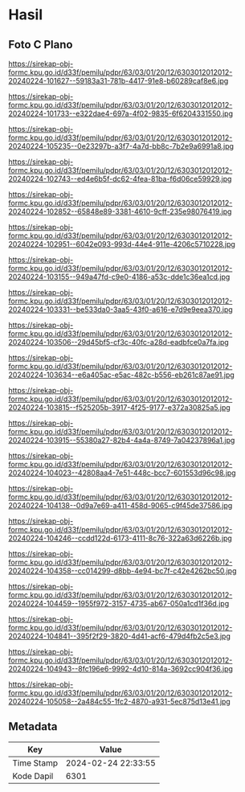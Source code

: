 # Hasil

## Foto C Plano

https://sirekap-obj-formc.kpu.go.id/d33f/pemilu/pdpr/63/03/01/20/12/6303012012012-20240224-101627--59183a31-781b-4417-91e8-b60289caf8e6.jpg

https://sirekap-obj-formc.kpu.go.id/d33f/pemilu/pdpr/63/03/01/20/12/6303012012012-20240224-101733--e322dae4-697a-4f02-9835-6f6204331550.jpg

https://sirekap-obj-formc.kpu.go.id/d33f/pemilu/pdpr/63/03/01/20/12/6303012012012-20240224-105235--0e23297b-a3f7-4a7d-bb8c-7b2e9a6991a8.jpg

https://sirekap-obj-formc.kpu.go.id/d33f/pemilu/pdpr/63/03/01/20/12/6303012012012-20240224-102743--ed4e6b5f-dc62-4fea-81ba-f6d06ce59929.jpg

https://sirekap-obj-formc.kpu.go.id/d33f/pemilu/pdpr/63/03/01/20/12/6303012012012-20240224-102852--65848e89-3381-4610-9cff-235e98076419.jpg

https://sirekap-obj-formc.kpu.go.id/d33f/pemilu/pdpr/63/03/01/20/12/6303012012012-20240224-102951--6042e093-993d-44e4-911e-4206c5710228.jpg

https://sirekap-obj-formc.kpu.go.id/d33f/pemilu/pdpr/63/03/01/20/12/6303012012012-20240224-103155--949a47fd-c9e0-4186-a53c-dde1c36ea1cd.jpg

https://sirekap-obj-formc.kpu.go.id/d33f/pemilu/pdpr/63/03/01/20/12/6303012012012-20240224-103331--be533da0-3aa5-43f0-a616-e7d9e9eea370.jpg

https://sirekap-obj-formc.kpu.go.id/d33f/pemilu/pdpr/63/03/01/20/12/6303012012012-20240224-103506--29d45bf5-cf3c-40fc-a28d-eadbfce0a7fa.jpg

https://sirekap-obj-formc.kpu.go.id/d33f/pemilu/pdpr/63/03/01/20/12/6303012012012-20240224-103634--e6a405ac-e5ac-482c-b556-eb261c87ae91.jpg

https://sirekap-obj-formc.kpu.go.id/d33f/pemilu/pdpr/63/03/01/20/12/6303012012012-20240224-103815--f525205b-3917-4f25-9177-e372a30825a5.jpg

https://sirekap-obj-formc.kpu.go.id/d33f/pemilu/pdpr/63/03/01/20/12/6303012012012-20240224-103915--55380a27-82b4-4a4a-8749-7a04237896a1.jpg

https://sirekap-obj-formc.kpu.go.id/d33f/pemilu/pdpr/63/03/01/20/12/6303012012012-20240224-104023--42808aa4-7e51-448c-bcc7-601553d96c98.jpg

https://sirekap-obj-formc.kpu.go.id/d33f/pemilu/pdpr/63/03/01/20/12/6303012012012-20240224-104138--0d9a7e69-a411-458d-9065-c9f45de37586.jpg

https://sirekap-obj-formc.kpu.go.id/d33f/pemilu/pdpr/63/03/01/20/12/6303012012012-20240224-104246--ccdd122d-6173-4111-8c76-322a63d6226b.jpg

https://sirekap-obj-formc.kpu.go.id/d33f/pemilu/pdpr/63/03/01/20/12/6303012012012-20240224-104358--cc014299-d8bb-4e94-bc7f-c42e4262bc50.jpg

https://sirekap-obj-formc.kpu.go.id/d33f/pemilu/pdpr/63/03/01/20/12/6303012012012-20240224-104459--1955f972-3157-4735-ab67-050a1cd1f36d.jpg

https://sirekap-obj-formc.kpu.go.id/d33f/pemilu/pdpr/63/03/01/20/12/6303012012012-20240224-104841--395f2f29-3820-4d41-acf6-479d4fb2c5e3.jpg

https://sirekap-obj-formc.kpu.go.id/d33f/pemilu/pdpr/63/03/01/20/12/6303012012012-20240224-104943--8fc196e6-9992-4d10-814a-3692cc904f36.jpg

https://sirekap-obj-formc.kpu.go.id/d33f/pemilu/pdpr/63/03/01/20/12/6303012012012-20240224-105058--2a484c55-1fc2-4870-a931-5ec875d13e41.jpg


## Metadata

| Key        | Value               |
| ---------- | ------------------- |
| Time Stamp | 2024-02-24 22:33:55 |
| Kode Dapil | 6301                |



